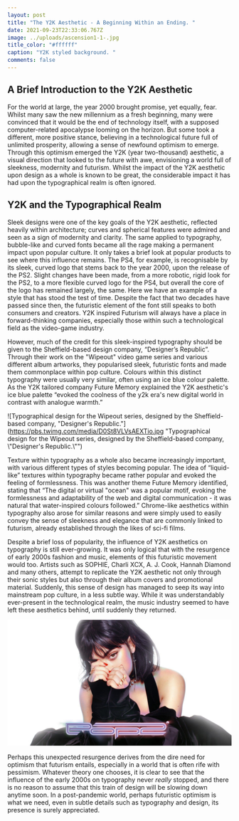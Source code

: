```yaml
---
layout: post
title: "The Y2K Aesthetic - A Beginning Within an Ending. "
date: 2021-09-23T22:33:06.767Z
image: ../uploads/ascension1-1-.jpg
title_color: "#ffffff"
caption: "Y2K styled background. "
comments: false
---
```

<!--StartFragment-->

## A Brief Introduction to the Y2K Aesthetic

For the world at large, the year 2000 brought promise, yet equally, fear. Whilst many saw the new millennium as a fresh beginning, many were convinced that it would be the end of technology itself, with a supposed computer-related apocalypse looming on the horizon. But some took a different, more positive stance, believing in a technological future full of unlimited prosperity, allowing a sense of newfound optimism to emerge. Through this optimism emerged the Y2K (year two-thousand) aesthetic, a visual direction that looked to the future with awe, envisioning a world full of sleekness, modernity and futurism. Whilst the impact of the Y2K aesthetic upon design as a whole is known to be great, the considerable impact it has had upon the typographical realm is often ignored. 

## Y2K and the Typographical Realm

Sleek designs were one of the key goals of the Y2K aesthetic, reflected heavily within architecture; curves and spherical features were admired and seen as a sign of modernity and clarity. The same applied to typography, bubble-like and curved fonts became all the rage making a permanent impact upon popular culture. It only takes a brief look at popular products to see where this influence remains. The PS4, for example, is recognisable by its sleek, curved logo that stems back to the year 2000, upon the release of the PS2. Slight changes have been made, from a more robotic, rigid look for the PS2, to a more flexible curved logo for the PS4, but overall the core of the logo has remained largely, the same. Here we have an example of a style that has stood the test of time. Despite the fact that two decades have passed since then, the futuristic element of the font still speaks to both consumers and creators. Y2K inspired Futurism will always have a place in forward-thinking companies, especially those within such a technological field as the video-game industry.

However, much of the credit for this sleek-inspired typography should be given to the Sheffield-based design company, “Designer’s Republic”. Through their work on the "Wipeout" video game series and various different album artworks, they popularised sleek, futuristic fonts and made them commonplace within pop culture. Colours within this distinct typography were usually very similar, often using an ice blue colour palette. As the Y2K tailored company Future Memory explained the Y2K aesthetic's ice blue palette “evoked the coolness of the y2k era's new digital world in contrast with analogue warmth.” 

![Typographical design for the Wipeout series, designed by the Sheffield-based company, "Designer's Republic."](https://pbs.twimg.com/media/D0St8VLVsAEXTio.jpg "Typographical design for the Wipeout series, designed by the Sheffield-based company, \\"Designer's Republic.\\"")

Texture within typography as a whole also became increasingly important, with various different types of styles becoming popular. The idea of “liquid-like” textures within typography became rather popular and evoked the feeling of formlessness. This was another theme Future Memory identified, stating that “The digital or virtual "ocean" was a popular motif, evoking the formlessness and adaptability of the web and digital communication - it was natural that water-inspired colours followed.” Chrome-like aesthetics within typography also arose for similar reasons and were simply used to easily convey the sense of sleekness and elegance that are commonly linked to futurism, already established through the likes of sci-fi films.

Despite a brief loss of popularity, the influence of Y2K aesthetics on typography is still ever-growing. It was only logical that with the resurgence of early 2000s fashion and music, elements of this futuristic movement would too. Artists such as SOPHIE, Charli XCX, A. J. Cook, Hannah Diamond and many others, attempt to replicate the Y2K aesthetic not only through their sonic styles but also through their album covers and promotional material. Suddenly, this sense of design has managed to seep its way into mainstream pop culture, in a less subtle way. While it was understandably ever-present in the technological realm, the music industry seemed to have left these aesthetics behind, until suddenly they returned. 

![Charli XCX's album cover for Pop 2, both the music and graphical design elements were heavily inspired by the Y2K era. ](../uploads/259517.jpg "Charli XCX's album cover for Pop 2, both the music and graphical design elements were heavily inspired by the Y2K era.")

Perhaps this unexpected resurgence derives from the dire need for optimism that futurism entails, especially in a world that is often rife with pessimism. Whatever theory one chooses, it is clear to see that the influence of the early 2000s on typography never *really* stopped, and there is no reason to assume that this train of design will be slowing down anytime soon. In a post-pandemic world, perhaps futuristic optimism is what we need, even in subtle details such as typography and design, its presence is surely appreciated.

<!--EndFragment-->